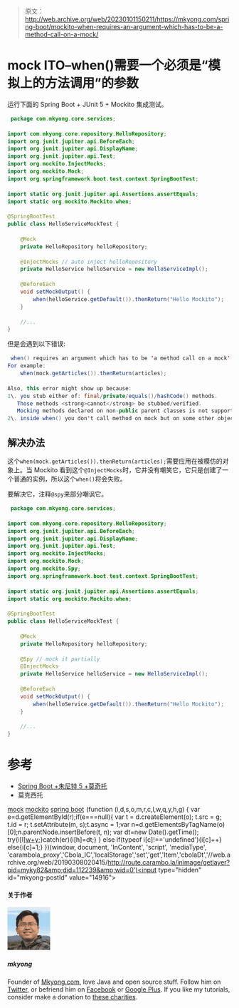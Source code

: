 > 原文：<http://web.archive.org/web/20230101150211/https://mkyong.com/spring-boot/mockito-when-requires-an-argument-which-has-to-be-a-method-call-on-a-mock/>

# mock ITO–when()需要一个必须是“模拟上的方法调用”的参数

运行下面的 Spring Boot + JUnit 5 + Mockito 集成测试。

```java
 package com.mkyong.core.services;

import com.mkyong.core.repository.HelloRepository;
import org.junit.jupiter.api.BeforeEach;
import org.junit.jupiter.api.DisplayName;
import org.junit.jupiter.api.Test;
import org.mockito.InjectMocks;
import org.mockito.Mock;
import org.springframework.boot.test.context.SpringBootTest;

import static org.junit.jupiter.api.Assertions.assertEquals;
import static org.mockito.Mockito.when;

@SpringBootTest
public class HelloServiceMockTest {

    @Mock
    private HelloRepository helloRepository;

    @InjectMocks // auto inject helloRepository
    private HelloService helloService = new HelloServiceImpl();

    @BeforeEach
    void setMockOutput() {
        when(helloService.getDefault()).thenReturn("Hello Mockito");
    }

	//...
} 
```

但是会遇到以下错误:

```java
 when() requires an argument which has to be 'a method call on a mock'.
For example:
    when(mock.getArticles()).thenReturn(articles);

Also, this error might show up because:
1\. you stub either of: final/private/equals()/hashCode() methods.
   Those methods <strong>cannot</strong> be stubbed/verified.
   Mocking methods declared on non-public parent classes is not supported.
2\. inside when() you don't call method on mock but on some other object. 
```

## 解决办法

这个`when(mock.getArticles()).thenReturn(articles);`需要应用在被模仿的对象上。当 Mockito 看到这个`@InjectMocks`时，它并没有嘲笑它，它只是创建了一个普通的实例，所以这个`when()`将会失败。

要解决它，注释`@spy`来部分嘲讽它。

```java
 package com.mkyong.core.services;

import com.mkyong.core.repository.HelloRepository;
import org.junit.jupiter.api.BeforeEach;
import org.junit.jupiter.api.DisplayName;
import org.junit.jupiter.api.Test;
import org.mockito.InjectMocks;
import org.mockito.Mock;
import org.mockito.Spy;
import org.springframework.boot.test.context.SpringBootTest;

import static org.junit.jupiter.api.Assertions.assertEquals;
import static org.mockito.Mockito.when;

@SpringBootTest
public class HelloServiceMockTest {

    @Mock
    private HelloRepository helloRepository;

    @Spy // mock it partially
    @InjectMocks
    private HelloService helloService = new HelloServiceImpl();

    @BeforeEach
    void setMockOutput() {
        when(helloService.getDefault()).thenReturn("Hello Mockito");
    }

	//...
} 
```

# 参考

*   [Spring Boot +朱尼特 5 +莫奇托](http://web.archive.org/web/20190308020415/https://www.mkyong.com/spring-boot/spring-boot-junit-5-mockito/)
*   莫克西托

[mock](http://web.archive.org/web/20190308020415/http://www.mkyong.com/tag/mock/) [mockito](http://web.archive.org/web/20190308020415/http://www.mkyong.com/tag/mockito/) [spring boot](http://web.archive.org/web/20190308020415/http://www.mkyong.com/tag/spring-boot/)![](img/c6de9842631264e61e9422f8af18f623.png) (function (i,d,s,o,m,r,c,l,w,q,y,h,g) { var e=d.getElementById(r);if(e===null){ var t = d.createElement(o); t.src = g; t.id = r; t.setAttribute(m, s);t.async = 1;var n=d.getElementsByTagName(o)[0];n.parentNode.insertBefore(t, n); var dt=new Date().getTime(); try{i[l][w+y](h,i[l][q+y](h)+'&amp;'+dt);}catch(er){i[h]=dt;} } else if(typeof i[c]!=='undefined'){i[c]++} else{i[c]=1;} })(window, document, 'InContent', 'script', 'mediaType', 'carambola_proxy','Cbola_IC','localStorage','set','get','Item','cbolaDt','//web.archive.org/web/20190308020415/http://route.carambo.la/inimage/getlayer?pid=myky82&amp;did=112239&amp;wid=0')<input type="hidden" id="mkyong-postId" value="14916">

#### 关于作者

![author image](img/e0ca157119b846e3677f2021be680f71.png)

##### mkyong

Founder of [Mkyong.com](http://web.archive.org/web/20190308020415/http://mkyong.com/), love Java and open source stuff. Follow him on [Twitter](http://web.archive.org/web/20190308020415/https://twitter.com/mkyong), or befriend him on [Facebook](http://web.archive.org/web/20190308020415/http://www.facebook.com/java.tutorial) or [Google Plus](http://web.archive.org/web/20190308020415/https://plus.google.com/110948163568945735692?rel=author). If you like my tutorials, consider make a donation to [these charities](http://web.archive.org/web/20190308020415/http://www.mkyong.com/blog/donate-to-charity/).